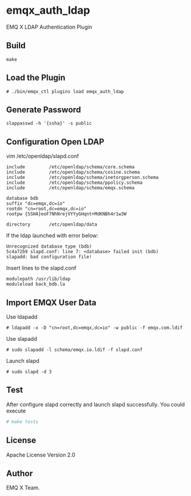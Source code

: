 emqx_auth_ldap
==============

EMQ X LDAP Authentication Plugin

Build
-----

```
make
```

Load the Plugin
---------------

```
# ./bin/emqx_ctl plugins load emqx_auth_ldap
```

Generate Password
---------------

```
slappasswd -h '{ssha}' -s public
```

Configuration Open LDAP
-----------------------

vim /etc/openldap/slapd.conf

```
include         /etc/openldap/schema/core.schema
include         /etc/openldap/schema/cosine.schema
include         /etc/openldap/schema/inetorgperson.schema
include         /etc/openldap/schema/ppolicy.schema
include         /etc/openldap/schema/emqx.schema

database bdb
suffix "dc=emqx,dc=io"
rootdn "cn=root,dc=emqx,dc=io"
rootpw {SSHA}eoF7NhNrejVYYyGHqnt+MdKNBh4r1w3W

directory       /etc/openldap/data
```

If the ldap launched with error below:
```
Unrecognized database type (bdb)
5c4a72b9 slapd.conf: line 7: <database> failed init (bdb)
slapadd: bad configuration file!
```

Insert lines to the slapd.conf
```
modulepath /usr/lib/ldap
moduleload back_bdb.la
```

Import EMQX User Data
----------------------

Use ldapadd 
```
# ldapadd -x -D "cn=root,dc=emqx,dc=io" -w public -f emqx.com.ldif
```

Use slapadd
```
# sudo slapadd -l schema/emqx.io.ldif -f slapd.conf
```

Launch slapd
```
# sudo slapd -d 3
```

Test
-------
After configure slapd correctly and launch slapd successfully. 
You could execute

``` bash
# make tests
```

License
-------

Apache License Version 2.0

Author
------

EMQ X Team.

